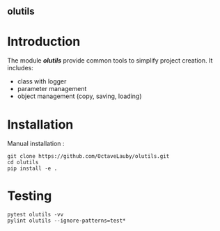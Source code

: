olutils
---


# Introduction

The module ***olutils*** provide common tools to simplify project creation. It includes:
- class with logger
- parameter management
- object management (copy, saving, loading)


# Installation

Manual installation :

```
git clone https://github.com/OctaveLauby/olutils.git
cd olutils
pip install -e .
```

# Testing

```
pytest olutils -vv
pylint olutils --ignore-patterns=test*
```
